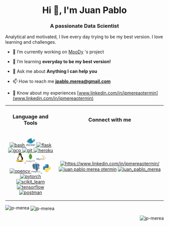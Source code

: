 <h1 align="center">Hi 👋, I'm Juan Pablo</h1>
<h3 align="center">A passionate Data Scientist</h3>

Analytical  and  motivated,  I  live  every  day  trying  to  be  my  best  version.  I  love  learning  and  challenges.

- 🔭 I’m currently working on [MooDy](https://github.com/JP-Merea/MooDy) 's project

- 🌱 I’m learning **everyday to be my best version!**

- 💬 Ask me about **Anything I can help you**

- 📫 How to reach me **jpablo.merea@gmail.com**

- 📄 Know about my experiences [www.linkedin.com/in/jpmereaotermin](www.linkedin.com/in/jpmereaotermin)



<table border="0">
 <tr>
    <td><h3 align="center"> Language and Tools</h3></td>
    <td><h3 align="center"> Connect with me</h3></td>
 </tr>
 <tr>
    <td><p align="center"> <a href="https://www.gnu.org/software/bash/" target="_blank"> <img src="https://www.vectorlogo.zone/logos/gnu_bash/gnu_bash-icon.svg" alt="bash" width="30" height="30"/> </a> <a href="https://www.docker.com/" target="_blank"> <img src="https://raw.githubusercontent.com/devicons/devicon/master/icons/docker/docker-original-wordmark.svg" alt="docker" width="30" height="30"/> </a> <a href="https://flask.palletsprojects.com/" target="_blank"> <img src="https://www.vectorlogo.zone/logos/pocoo_flask/pocoo_flask-icon.svg" alt="flask" width="40" height="30"/> </a> <a href="https://cloud.google.com" target="_blank"> <img src="https://www.vectorlogo.zone/logos/google_cloud/google_cloud-icon.svg" alt="gcp" width="30" height="30"/> </a> <a href="https://git-scm.com/" target="_blank"> <img src="https://www.vectorlogo.zone/logos/git-scm/git-scm-icon.svg" alt="git" width="30" height="30"/> </a> <a href="https://heroku.com" target="_blank"> <img src="https://www.vectorlogo.zone/logos/heroku/heroku-icon.svg" alt="heroku" width="30" height="30"/> </a> <a href="https://www.linux.org/" target="_blank"> <img src="https://raw.githubusercontent.com/devicons/devicon/master/icons/linux/linux-original.svg" alt="linux" width="30" height="30"/> </a> <a href="https://www.mongodb.com/" target="_blank"> <img src="https://raw.githubusercontent.com/devicons/devicon/master/icons/mongodb/mongodb-original-wordmark.svg" alt="mongodb" width="30" height="30"/> </a> <a href="https://www.mysql.com/" target="_blank"> <img src="https://raw.githubusercontent.com/devicons/devicon/master/icons/mysql/mysql-original-wordmark.svg" alt="mysql" width="30" height="30"/> </a> <a href="https://opencv.org/" target="_blank"> <img src="https://www.vectorlogo.zone/logos/opencv/opencv-icon.svg" alt="opencv" width="30" height="30"/> </a> <a href="https://www.postgresql.org" target="_blank"> <img src="https://raw.githubusercontent.com/devicons/devicon/master/icons/postgresql/postgresql-original-wordmark.svg" alt="postgresql" width="30" height="30"/> </a> <a href="https://www.python.org" target="_blank"> <img src="https://raw.githubusercontent.com/devicons/devicon/master/icons/python/python-original.svg" alt="python" width="30" height="30"/> </a> <a href="https://pytorch.org/" target="_blank"> <img src="https://www.vectorlogo.zone/logos/pytorch/pytorch-icon.svg" alt="pytorch" width="30" height="30"/> </a> <a href="https://scikit-learn.org/" target="_blank"> <img src="https://upload.wikimedia.org/wikipedia/commons/0/05/Scikit_learn_logo_small.svg" alt="scikit_learn" width="30" height="30"/> </a> <a href="https://www.tensorflow.org" target="_blank"> <img src="https://www.vectorlogo.zone/logos/tensorflow/tensorflow-icon.svg" alt="tensorflow" width="30" height="30"/> </a> <a href="https://postman.com" target="_blank"> <img src="https://www.vectorlogo.zone/logos/getpostman/getpostman-icon.svg" alt="postman" width="30" height="30"/> </a> </p></td>
    <td><p align="center">
<a href="https://linkedin.com/in/https://www.linkedin.com/in/jpmereaotermin/" target="blank"><img align="center" src="https://raw.githubusercontent.com/rahuldkjain/github-profile-readme-generator/master/src/images/icons/Social/linked-in-alt.svg" alt="https://www.linkedin.com/in/jpmereaotermin/" height="30" width="30" /></a>
<a href="https://kaggle.com/juan pablo merea otermin" target="blank"><img align="center" src="https://raw.githubusercontent.com/rahuldkjain/github-profile-readme-generator/master/src/images/icons/Social/kaggle.svg" alt="juan pablo merea otermin" height="30" width="30" /></a>
<a href="https://instagram.com/juan_pablo_merea" target="blank"><img align="center" src="https://raw.githubusercontent.com/rahuldkjain/github-profile-readme-generator/master/src/images/icons/Social/instagram.svg" alt="juan_pablo_merea" height="30" width="30"></p></td>
</tr>
</table>

<p>&nbsp;<img "width="120" height="142" align="center" src="https://github-readme-stats.vercel.app/api?username=jp-merea&show_icons=true&locale=en" alt="jp-merea"> <img "width="120" height="142" align="left" src="https://github-readme-stats.vercel.app/api/top-langs?username=jp-merea&show_icons=true&locale=en&layout=compact" alt="jp-merea" /></p>

<p align="right"> <img src="https://komarev.com/ghpvc/?username=jp-merea&label=Profile%20views&color=0e75b6&style=flat" alt="jp-merea" /> </p>


